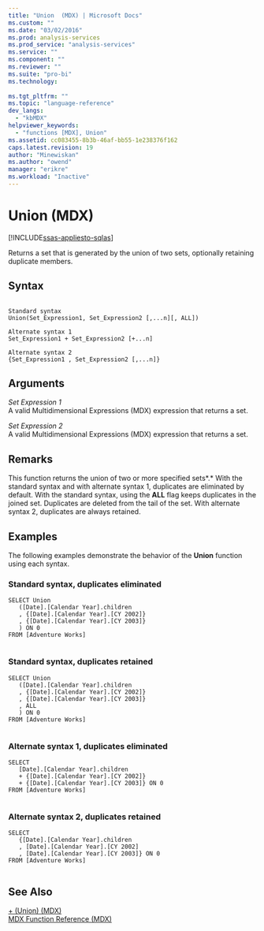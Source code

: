 ```yaml
---
title: "Union  (MDX) | Microsoft Docs"
ms.custom: ""
ms.date: "03/02/2016"
ms.prod: analysis-services
ms.prod_service: "analysis-services"
ms.service: ""
ms.component: ""
ms.reviewer: ""
ms.suite: "pro-bi"
ms.technology: 
  
ms.tgt_pltfrm: ""
ms.topic: "language-reference"
dev_langs: 
  - "kbMDX"
helpviewer_keywords: 
  - "functions [MDX], Union"
ms.assetid: cc083455-8b3b-46af-bb55-1e238376f162
caps.latest.revision: 19
author: "Minewiskan"
ms.author: "owend"
manager: "erikre"
ms.workload: "Inactive"
---
```

# Union  (MDX)
[!INCLUDE[ssas-appliesto-sqlas](../includes/ssas-appliesto-sqlas.md)]

  Returns a set that is generated by the union of two sets, optionally retaining duplicate members.  
  
## Syntax  
  
```  
  
Standard syntax  
Union(Set_Expression1, Set_Expression2 [,...n][, ALL])  
  
Alternate syntax 1  
Set_Expression1 + Set_Expression2 [+...n]  
  
Alternate syntax 2  
{Set_Expression1 , Set_Expression2 [,...n]}  
```  
  
## Arguments  
 *Set Expression 1*  
 A valid Multidimensional Expressions (MDX) expression that returns a set.  
  
 *Set Expression 2*  
 A valid Multidimensional Expressions (MDX) expression that returns a set.  
  
## Remarks  
 This function returns the union of two or more specified sets*.* With the standard syntax and with alternate syntax 1, duplicates are eliminated by default. With the standard syntax, using the **ALL** flag keeps duplicates in the joined set. Duplicates are deleted from the tail of the set. With alternate syntax 2, duplicates are always retained.  
  
## Examples  
 The following examples demonstrate the behavior of the **Union** function using each syntax.  
  
### Standard syntax, duplicates eliminated  
  
```  
SELECT Union   
   ([Date].[Calendar Year].children  
   , {[Date].[Calendar Year].[CY 2002]}  
   , {[Date].[Calendar Year].[CY 2003]}  
   ) ON 0  
FROM [Adventure Works]  
  
```  
  
### Standard syntax, duplicates retained  
  
```  
SELECT Union   
   ([Date].[Calendar Year].children  
   , {[Date].[Calendar Year].[CY 2002]}  
   , {[Date].[Calendar Year].[CY 2003]}  
   , ALL  
   ) ON 0  
FROM [Adventure Works]  
  
```  
  
### Alternate syntax 1, duplicates eliminated  
  
```  
SELECT   
   [Date].[Calendar Year].children   
   + {[Date].[Calendar Year].[CY 2002]}   
   + {[Date].[Calendar Year].[CY 2003]} ON 0  
FROM [Adventure Works]  
  
```  
  
### Alternate syntax 2, duplicates retained  
  
```  
SELECT   
   {[Date].[Calendar Year].children  
   , [Date].[Calendar Year].[CY 2002]  
   , [Date].[Calendar Year].[CY 2003]} ON 0  
FROM [Adventure Works]  
  
```  
  
## See Also  
 [+ &#40;Union&#41; &#40;MDX&#41;](../mdx/union-mdx-operator-reference.md)   
 [MDX Function Reference &#40;MDX&#41;](../mdx/mdx-function-reference-mdx.md)  
  
  
